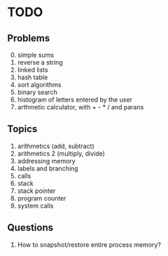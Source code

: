 # TODO

## Problems

0. simple sums
1. reverse a string
2. linked lists
3. hash table
4. sort algorithms
5. binary search
1. histogram of letters entered by the user
2. arthmetic calculator, with + - * / and parans

## Topics

1. arithmetics (add, subtract)
2. arithmetics 2 (multiply, divide)
3. addressing memory
4. labels and branching
5. calls
6. stack
7. stack pointer
8. program counter
9. system calls

## Questions

1. How to snapshot/restore entire process memory?
